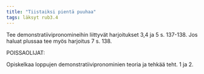 ```yaml
---
title: "Tiistaiksi pientä puuhaa"
tags: läksyt rub3.4
---
```


Tee demonstratiivipronomineihin liittyvät harjoitukset 3,4 ja 5 s. 137-138. Jos haluat plussaa tee myös harjoitus 7 s. 138.

POISSAOLIJAT:

Opiskelkaa loppujen demonstratiivipronominien teoria ja tehkää teht. 1 ja 2. 